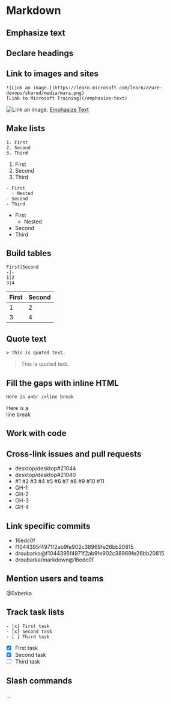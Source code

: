 # Markdown

## Emphasize text
## Declare headings
## Link to images and sites
```
![Link an image.](https://learn.microsoft.com/learn/azure-devops/shared/media/mara.png)
[Link to Microsoft Training](/emphasize-text)
```
![Link an image.](https://learn.microsoft.com/learn/azure-devops/shared/media/mara.png)
[Emphasize Text](/emphasize-text)

## Make lists
```
1. First
2. Second
3. Third
```
1. First
2. Second
3. Third

```
- First
  - Nested
- Second
- Third
```
- First
  - Nested
- Second
- Third

## Build tables
```
First|Second
-|-
1|2
3|4
```
First|Second
-|-
1|2
3|4

## Quote text
```
> This is quoted text.
```
> This is quoted text.

## Fill the gaps with inline HTML
```
Here is a<br />line break
```
Here is a<br />line break

## Work with code
## Cross-link issues and pull requests
- desktop/desktop#21044
- desktop/desktop#21040
- #1 #2 #3 #4 #5 #6 #7 #8 #9 #10 #11
- GH-1
- GH-2
- GH-3
- GH-4

## Link specific commits
- 16edc0f
- f1044395f4971f2ab9fe902c38969fe26bb20815
- droubarka@f1044395f4971f2ab9fe902c38969fe26bb20815
- droubarka/markdown@16edc0f

## Mention users and teams
@0xberka

## Track task lists
```
- [x] First task
- [x] Second task
- [ ] Third task
```
- [x] First task
- [x] Second task
- [ ] Third task

## Slash commands
...
